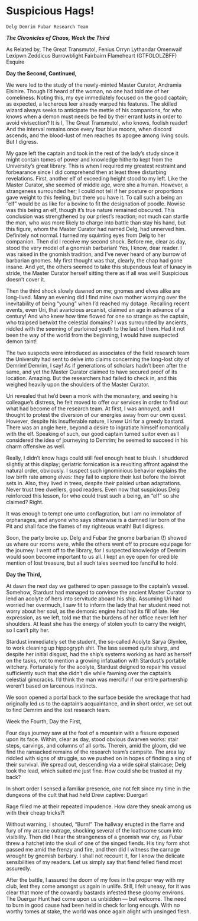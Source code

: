 <!-- TITLE: Suspicious Hags! -->
<!-- SUBTITLE: Or How to Find a Dwarf's Crack -->

# Suspicious Hags!




    Delg Demrim Fubar Research Team

***The Chronicles of Chaos, Week the Third***

As Related by,
The Great Transmuto!, Fenius Orryn Lythandar Omenwaif Lexipwn Zeddicus Burrowblight Fairbairn Flameheart (GTFOLOLZBFF) Esquire

**Day the Second, Continued,**

We were led to the study of the newly-minted Master Curator, Andramia Elsinire. Though I’d heard of the woman, no one had told me of her comeliness. Noting this, my eye immediately focused on the good captain; as expected, a lecherous leer already warped his features. The skilled wizard always seeks to anticipate the mettle of his companions, for who knows when a demon must needs be fed by their errant lusts in order to avoid vivisection? It is I, The Great Transmuto!, who knows, foolish reader! And the interval remains once every four blue moons, when discord ascends, and the blood-lust of men reaches its apogee among living souls. But I digress.

My gaze left the captain and took in the rest of the lady’s study since it might contain tomes of power and knowledge hitherto kept from the University’s great library. This is when I required my greatest restraint and forbearance since I did comprehend then at least three disturbing revelations. First, another elf of exceeding height stood to my left. Like the Master Curator, she seemed of middle age, were she a human. However, a strangeness surrounded her; I could not tell if her posture or proportions gave weight to this feeling, but there you have it. To call such a being an “elf” would be as like for a bovine to fit the designation of poodle. Nowise was this being an elf, though it’s true nature remained obscured. This conclusion was strengthened by our priest’s reaction; not much can startle the man, who was more likely to charge into battle than stay his hand, but this figure, whom the Master Curator had named Delg, had unnerved him. Definitely not normal. I turned my squinting eyes from Delg to her companion. Then did I receive my second shock. Before me, clear as day, stood the very model of a gnomish barbarian! Yes, I know, dear reader. I was raised in the gnomish tradition, and I’ve never heard of any burrow of barbarian gnomes. My first thought was that, clearly, the chap had gone insane. And yet, the others seemed to take this stupendous feat of lunacy in stride, the Master Curator herself sitting there as if all was well! Suspicious doesn’t cover it.

Then the third shock slowly dawned on me; gnomes and elves alike are long-lived. Many an evening did I find mine own mother worrying over the inevitability of being “young” when I’d reached my dotage. Recalling recent events, even Uri, that avaricious arcanist, claimed an age in advance of a century! And who knew how time flowed for one so strange as the captain, who traipsed betwixt the celestial domains? I was surrounded by ancients, riddled with the seeming of purloined youth to the last of them. Had it not been the way of the world from the beginning, I would have suspected demon taint!

The two suspects were introduced as associates of the field research team the University had sent to delve into claims concerning the long-lost city of Demrim! Demrim, I say! As if generations of scholars hadn’t been after the same, and yet the Master Curator claimed to have secured proof of its location. Amazing. But the researchers had failed to check in, and this weighed heavily upon the shoulders of the Master Curator.

Uri revealed that he’d been a monk with the monastery, and seeing his colleague’s distress, he felt moved to offer our services in order to find out what had become of the research team. At first, I was annoyed, and I thought to protest the diversion of our energies away from our own quest. However, despite his insufferable nature, I knew Uri for a greedy bastard. There was an angle here, beyond a desire to ingratiate himself romantically with the elf. Speaking of such, our good captain turned suitor even as I considered the idea of journeying to Demrim; he seemed to succeed in his charm offensive as well.

Really, I didn’t know hags could still feel enough heat to blush. I shuddered slightly at this display; geriatric fornication is a revolting affront against the natural order, obviously. I suspect such ignominious behavior explains the low birth rate among elves: they fail to explore their lust before the loinrot sets in. Also, they lived in trees, despite their palsied urban adaptations. Never trust tree dwellers, good readers. Even now that suspicious Delg reinforced this lesson, for who could trust such a being, an “elf” so she claimed? Right.

It was enough to tempt one unto conflagration, but I am no immolator of orphanages, and anyone who says otherwise is a damned liar born of the Pit and shall face the flames of my righteous wrath! But I digress.

Soon, the party broke up. Delg and Fubar the gnome barbarian (!) showed us where our rooms were, while the others went off to procure equipage for the journey. I went off to the library, for I suspected knowledge of Demrim would soon become important to us all. I kept an eye open for credible mention of lost treasure, but all such tales seemed too fanciful to hold.

**Day the Third,**

At dawn the next day we gathered to open passage to the captain’s vessel. Somehow, Stardust had managed to convince the ancient Master Curator to lend an acolyte of hers into servitude aboard his ship. Assuming Uri had worried her overmuch, I saw fit to inform the lady that her student need not worry about her soul, as the demonic engine had had its fill of late. Her expression, as we left, told me that the burdens of her office never left her shoulders. At least she has the energy of stolen youth to carry the weight, so I can’t pity her.

Stardust immediately set the student, the so-called Acolyte Sarya Glynlee, to work cleaning up hippogryph shit. The lass seemed quite sharp, and despite her initial disgust, had the ship’s systems working as hard as herself on the tasks, not to mention a growing infatuation with Stardust’s portable witchery. Fortunately for the acolyte, Stardust deigned to repair his vessel sufficiently such that she didn’t die while fawning over the captain’s celestial gimcracks. I’d think the man was merciful if our entire partnership weren’t based on larcenous instincts.

We soon opened a portal back to the surface beside the wreckage that had originally led us to the captain’s acquaintance, and in short order, we set out to find Demrim and the lost research team.

Week the Fourth, Day the First,

Four days journey saw at the foot of a mountain with a fissure exposed upon its face. Within, clear as day, stood obvious dwarven works: stair steps, carvings, and columns of all sorts. Therein, amid the gloom, did we find the ransacked remains of the research team’s campsite. The area lay riddled with signs of struggle, so we pushed on in hopes of finding a sing of their survival. We spread out, descending via a wide spiral staircase; Delg took the lead, which suited me just fine. How could she be trusted at my back?

In short order I sensed a familiar presence, one not felt since my time in the dungeons of the cult that had held Drew captive: Duergar!

Rage filled me at their repeated impudence. How dare they sneak among us with their cheap tricks?!

Without warning, I shouted, “Burn!” The hallway erupted in the flame and fury of my arcane outrage, shocking several of the loathsome scum into visibility. Then did I hear the strangeness of a gnomish war cry, as Fubar threw a hatchet into the skull of one of the singed fiends. His tiny form shot passed me amid the frenzy and fire, and then did I witness the carnage wrought by gnomish barbary. I shall not recount it, for I know the delicate sensibilities of my readers. Let us simply say that fiend felled fiend most assuredly.

After the battle, I assured the doom of my foes in the proper way with my club, lest they come amongst us again in unlife. Still, I felt uneasy, for it was clear that more of the cowardly bastards infested these gloomy environs. The Duergar Hunt had come upon us unbidden — but welcome. The need to burn in good cause had been held in check for long enough. With no worthy tomes at stake, the world was once again alight with unsinged flesh.
